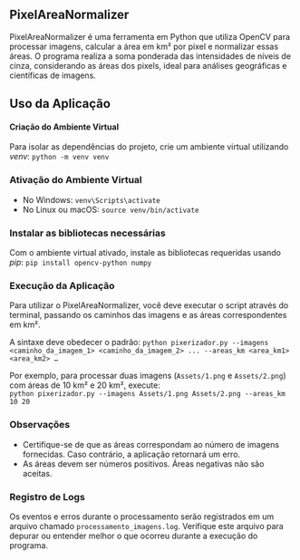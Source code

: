 ## PixelAreaNormalizer

PixelAreaNormalizer é uma ferramenta em Python que utiliza OpenCV para processar imagens, calcular a área em km² por pixel e normalizar essas áreas. O programa realiza a soma ponderada das intensidades de níveis de cinza, considerando as áreas dos pixels, ideal para análises geográficas e científicas de imagens.

## Uso da Aplicação

#### Criação do Ambiente Virtual

Para isolar as dependências do projeto, crie um ambiente virtual utilizando _venv_: `python -m venv venv`

### Ativação do Ambiente Virtual

- No Windows: `venv\Scripts\activate`
- No Linux ou macOS: `source venv/bin/activate`

### Instalar as bibliotecas necessárias

Com o ambiente virtual ativado, instale as bibliotecas requeridas usando _pip_: `pip install opencv-python numpy`

### Execução da Aplicação

Para utilizar o PixelAreaNormalizer, você deve executar o script através do terminal, passando os caminhos das imagens e as áreas correspondentes em km².

A sintaxe deve obedecer o padrão: `python pixerizador.py --imagens <caminho_da_imagem_1> <caminho_da_imagem_2> ... --areas_km <area_km1> <area_km2> …`

Por exemplo, para processar duas imagens (`Assets/1.png` e `Assets/2.png`) com áreas de 10 km² e 20 km², execute:  
`python pixerizador.py --imagens Assets/1.png Assets/2.png --areas_km 10 20`

### Observações

- Certifique-se de que as áreas correspondam ao número de imagens fornecidas. Caso contrário, a aplicação retornará um erro.
- As áreas devem ser números positivos. Áreas negativas não são aceitas.

### Registro de Logs

Os eventos e erros durante o processamento serão registrados em um arquivo chamado `processamento_imagens.log`. Verifique este arquivo para depurar ou entender melhor o que ocorreu durante a execução do programa.
